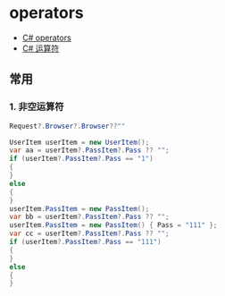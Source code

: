 # operators

- [C# operators](https://docs.microsoft.com/en-us/dotnet/csharp/language-reference/operators/index)
- [C# 运算符](https://docs.microsoft.com/zh-cn/dotnet/csharp/language-reference/operators/index)

## 常用

### 1. 非空运算符

```c#
Request?.Browser?.Browser??""

UserItem userItem = new UserItem();
var aa = userItem?.PassItem?.Pass ?? "";
if (userItem?.PassItem?.Pass == "1")
{
}
else
{
}
userItem.PassItem = new PassItem();
var bb = userItem?.PassItem?.Pass ?? "";
userItem.PassItem = new PassItem() { Pass = "111" };
var cc = userItem?.PassItem?.Pass ?? "";
if (userItem?.PassItem?.Pass == "111")
{
}
else
{
}
```
